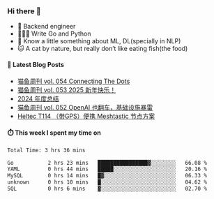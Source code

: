 ### Hi there 👋

- 🔧 Backend engineer
- 👨🏻‍💻 Write Go and Python
- 🔭 Know a little something about ML, DL(specially in NLP)
- 🐱 A cat by nature, but really don’t like eating fish(the food)

#### 📖 Latest Blog Posts
<!-- BLOG-POST-LIST:START -->
- [猫鱼周刊 vol. 054 Connecting The Dots](https://ameow.xyz/archives/weekly-054)
- [猫鱼周刊 vol. 053 2025 新年快乐！](https://ameow.xyz/archives/weekly-053)
- [2024 年度总结](https://ameow.xyz/archives/2024-wrapup)
- [猫鱼周刊 vol. 052 OpenAI 也翻车，基础设施暴雷](https://ameow.xyz/archives/weekly-052)
- [Heltec T114 （带GPS）便携 Meshtastic 节点方案](https://ameow.xyz/archives/meshtastic-heltec-t114)
<!-- BLOG-POST-LIST:END -->

#### ⏱️ This week I spent my time on
<!--START_SECTION:waka-->

```txt
Total Time: 3 hrs 36 mins

Go           2 hrs 23 mins   ████████████████▓░░░░░░░░   66.08 %
YAML         0 hrs 44 mins   █████░░░░░░░░░░░░░░░░░░░░   20.16 %
MySQL        0 hrs 14 mins   █▓░░░░░░░░░░░░░░░░░░░░░░░   06.33 %
unknown      0 hrs 10 mins   █░░░░░░░░░░░░░░░░░░░░░░░░   04.62 %
SQL          0 hrs 6 mins    ▓░░░░░░░░░░░░░░░░░░░░░░░░   02.70 %
```

<!--END_SECTION:waka-->

<!--
**LeslieLeung/LeslieLeung** is a ✨ _special_ ✨ repository because its `README.md` (this file) appears on your GitHub profile.

Here are some ideas to get you started:

- 🔭 I’m currently working on ...
- 🌱 I’m currently learning ...
- 👯 I’m looking to collaborate on ...
- 🤔 I’m looking for help with ...
- 💬 Ask me about ...
- 📫 How to reach me: ...
- 😄 Pronouns: ...
- ⚡ Fun fact: ...
-->
